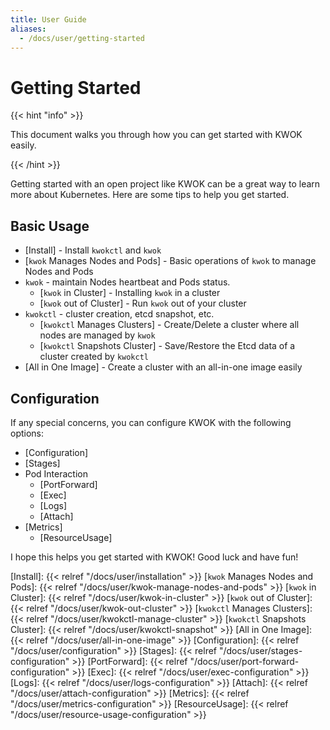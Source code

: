 ```yaml
---
title: User Guide
aliases:
  - /docs/user/getting-started
---
```


# Getting Started

{{< hint "info" >}}

This document walks you through how you can get started with KWOK easily.

{{< /hint >}}

Getting started with an open project like KWOK can be a great way to learn more about Kubernetes.
Here are some tips to help you get started.

## Basic Usage

- [Install] - Install `kwokctl` and `kwok`
- [`kwok` Manages Nodes and Pods] - Basic operations of `kwok` to manage Nodes and Pods
- `kwok` - maintain Nodes heartbeat and Pods status.
  - [`kwok` in Cluster] - Installing `kwok` in a cluster
  - [`kwok` out of Cluster] - Run `kwok` out of your cluster
- `kwokctl` - cluster creation, etcd snapshot, etc.
  - [`kwokctl` Manages Clusters] - Create/Delete a cluster where all nodes are managed by `kwok`
  - [`kwokctl` Snapshots Cluster] - Save/Restore the Etcd data of a cluster created by `kwokctl`
- [All in One Image] - Create a cluster with an all-in-one image easily

## Configuration

If any special concerns, you can configure KWOK with the following options:

- [Configuration]
- [Stages]
- Pod Interaction
  - [PortForward]
  - [Exec]
  - [Logs]
  - [Attach]
- [Metrics]
  - [ResourceUsage]

I hope this helps you get started with KWOK! Good luck and have fun!

[Install]: {{< relref "/docs/user/installation" >}}
[`kwok` Manages Nodes and Pods]: {{< relref "/docs/user/kwok-manage-nodes-and-pods" >}}
[`kwok` in Cluster]: {{< relref "/docs/user/kwok-in-cluster" >}}
[`kwok` out of Cluster]: {{< relref "/docs/user/kwok-out-cluster" >}}
[`kwokctl` Manages Clusters]: {{< relref "/docs/user/kwokctl-manage-cluster" >}}
[`kwokctl` Snapshots Cluster]: {{< relref "/docs/user/kwokctl-snapshot" >}}
[All in One Image]: {{< relref "/docs/user/all-in-one-image" >}}
[Configuration]: {{< relref "/docs/user/configuration" >}}
[Stages]: {{< relref "/docs/user/stages-configuration" >}}
[PortForward]: {{< relref "/docs/user/port-forward-configuration" >}}
[Exec]: {{< relref "/docs/user/exec-configuration" >}}
[Logs]: {{< relref "/docs/user/logs-configuration" >}}
[Attach]: {{< relref "/docs/user/attach-configuration" >}}
[Metrics]: {{< relref "/docs/user/metrics-configuration" >}}
[ResourceUsage]: {{< relref "/docs/user/resource-usage-configuration" >}}
